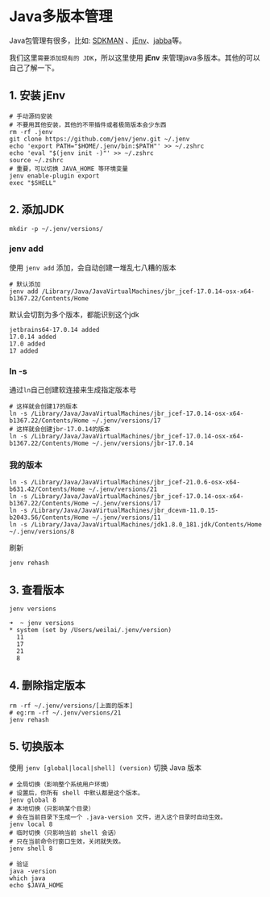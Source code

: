 # Java多版本管理

Java包管理有很多，比如: [SDKMAN](https://sdkman.io/) 、[jEnv](https://github.com/jenv/jenv)、[jabba](https://github.com/shyiko/jabba)等。

我们这里`需要添加现有的 JDK`，所以这里使用 **jEnv** 来管理java多版本。其他的可以自己了解一下。

## 1. 安装 jEnv

```shell
# 手动源码安装 
# 不要用其他安装，其他的不带插件或者极简版本会少东西
rm -rf .jenv
git clone https://github.com/jenv/jenv.git ~/.jenv
echo 'export PATH="$HOME/.jenv/bin:$PATH"' >> ~/.zshrc
echo 'eval "$(jenv init -)"' >> ~/.zshrc
source ~/.zshrc
# 重要，可以切换 JAVA_HOME 等环境变量
jenv enable-plugin export
exec "$SHELL"
```
## 2. 添加JDK

```shell
mkdir -p ~/.jenv/versions/
````

### jenv add <Badge type="warning" text="不推荐" />

使用 `jenv add` 添加，会自动创建一堆乱七八糟的版本

```shell
# 默认添加
jenv add /Library/Java/JavaVirtualMachines/jbr_jcef-17.0.14-osx-x64-b1367.22/Contents/Home
```

默认会切割为多个版本，都能识别这个jdk

```text
jetbrains64-17.0.14 added
17.0.14 added
17.0 added
17 added
```

### ln -s <Badge type="warning" text="推荐" />

通过`ln`自己创建软连接来生成指定版本号

```shell
# 这样就会创建17的版本
ln -s /Library/Java/JavaVirtualMachines/jbr_jcef-17.0.14-osx-x64-b1367.22/Contents/Home ~/.jenv/versions/17
# 这样就会创建jbr-17.0.14的版本
ln -s /Library/Java/JavaVirtualMachines/jbr_jcef-17.0.14-osx-x64-b1367.22/Contents/Home ~/.jenv/versions/jbr-17.0.14
```

### 我的版本

```shell
ln -s /Library/Java/JavaVirtualMachines/jbr_jcef-21.0.6-osx-x64-b631.42/Contents/Home ~/.jenv/versions/21
ln -s /Library/Java/JavaVirtualMachines/jbr_jcef-17.0.14-osx-x64-b1367.22/Contents/Home ~/.jenv/versions/17
ln -s /Library/Java/JavaVirtualMachines/jbr_dcevm-11.0.15-b2043.56/Contents/Home ~/.jenv/versions/11 
ln -s /Library/Java/JavaVirtualMachines/jdk1.8.0_181.jdk/Contents/Home ~/.jenv/versions/8
```

刷新

```shell
jenv rehash
```

## 3. 查看版本

```shell
jenv versions
```

```text
➜  ~ jenv versions
* system (set by /Users/weilai/.jenv/version)
  11
  17
  21
  8
```

## 4. 删除指定版本

```shell
rm -rf ~/.jenv/versions/[上面的版本]
# eg:rm -rf ~/.jenv/versions/21
jenv rehash
```

## 5. 切换版本

使用 `jenv [global|local|shell] (version)` 切换 Java 版本

```shell
# 全局切换（影响整个系统用户环境）
# 设置后，你所有 shell 中默认都是这个版本。
jenv global 8
# 本地切换（只影响某个目录）
# 会在当前目录下生成一个 .java-version 文件，进入这个目录时自动生效。
jenv local 8
# 临时切换（只影响当前 shell 会话）
# 只在当前命令行窗口生效，关闭就失效。
jenv shell 8

# 验证
java -version
which java
echo $JAVA_HOME
```